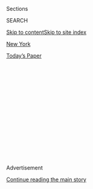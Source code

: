 <div id="app">

<div>

<div>

<div>

<div class="NYTAppHideMasthead css-1q2w90k e1suatyy0">

<div class="section css-ui9rw0 e1suatyy2">

<div class="css-eph4ug er09x8g0">

<div class="css-6n7j50">

</div>

<span class="css-1dv1kvn">Sections</span>

<div class="css-10488qs">

<span class="css-1dv1kvn">SEARCH</span>

</div>

[Skip to content](#site-content)[Skip to site index](#site-index)

</div>

<div id="masthead-section-label" class="css-1wr3we4 eaxe0e00">

[New
York](https://www.nytimes.com/section/nyregion)

</div>

<div class="css-10698na e1huz5gh0">

</div>

</div>

<div id="masthead-bar-one" class="section hasLinks css-15hmgas e1csuq9d3">

<div class="css-uqyvli e1csuq9d0">

</div>

<div class="css-1uqjmks e1csuq9d1">

</div>

<div class="css-9e9ivx">

[](https://myaccount.nytimes.com/auth/login?response_type=cookie&client_id=vi)

</div>

<div class="css-1bvtpon e1csuq9d2">

[Today’s
Paper](https://www.nytimes.com/section/todayspaper)

</div>

</div>

</div>

</div>

<div data-aria-hidden="false">

<div id="site-content" data-role="main">

<div>

<div class="css-1aor85t" style="opacity:0.000000001;z-index:-1;visibility:hidden">

<div class="css-1hqnpie">

<div class="css-epjblv">

<span class="css-17xtcya">[New
York](/section/nyregion)</span><span class="css-x15j1o">|</span><span class="css-fwqvlz">The
Mayor Blames the Virus for Shootings. Here’s What Crime Data
Shows.</span>

</div>

<div class="css-k008qs">

<div class="css-1iwv8en">

<span class="css-18z7m18"></span>

<div>

</div>

</div>

<span class="css-1n6z4y">https://nyti.ms/33oVLGI</span>

<div class="css-1705lsu">

<div class="css-4xjgmj">

<div class="css-4skfbu" data-role="toolbar" data-aria-label="Social Media Share buttons, Save button, and Comments Panel with current comment count" data-testid="share-tools">

  - 
  - 
  - 
  - 
    
    <div class="css-6n7j50">
    
    </div>

  - 
  - 

</div>

</div>

</div>

</div>

</div>

</div>

<div id="NYT_TOP_BANNER_REGION" class="css-13pd83m">

</div>

<div id="top-wrapper" class="css-1sy8kpn">

<div id="top-slug" class="css-l9onyx">

Advertisement

</div>

[Continue reading the main
story](#after-top)

<div class="ad top-wrapper" style="text-align:center;height:100%;display:block;min-height:250px">

<div id="top" class="place-ad" data-position="top" data-size-key="top">

</div>

</div>

<div id="after-top">

</div>

</div>

<div>

<div id="sponsor-wrapper" class="css-1hyfx7x">

<div id="sponsor-slug" class="css-19vbshk">

Supported by

</div>

[Continue reading the main
story](#after-sponsor)

<div id="sponsor" class="ad sponsor-wrapper" style="text-align:center;height:100%;display:block">

</div>

<div id="after-sponsor">

</div>

</div>

<div class="css-186x18t">

</div>

<div class="css-1vkm6nb ehdk2mb0">

# The Mayor Blames the Virus for Shootings. Here’s What Crime Data Shows.

</div>

Mr. de Blasio has pointed to court delays and bail reform to explain the
surge in gun violence. But the N.Y.P.D.’s own numbers tell a different
story.

<div class="css-79elbk" data-testid="photoviewer-wrapper">

<div class="css-z3e15g" data-testid="photoviewer-wrapper-hidden">

</div>

<div class="css-1a48zt4 ehw59r15" data-testid="photoviewer-children">

![<span class="css-16f3y1r e13ogyst0" data-aria-hidden="true">Brooklyn
has seen some of the worst gun violence in recent
weeks.</span><span class="css-cnj6d5 e1z0qqy90" itemprop="copyrightHolder"><span class="css-1ly73wi e1tej78p0">Credit...</span><span><span>Justin
Lane/EPA, via
Shutterstock</span></span></span>](https://static01.nyt.com/images/2020/08/03/nyregion/00POLICEDATA/merlin_174653094_a9ca17cb-5305-4a9c-907b-1b2caaadcd37-articleLarge.jpg?quality=75&auto=webp&disable=upscale)

</div>

</div>

<div class="css-18e8msd">

<div class="css-vp77d3 epjyd6m0">

<div class="css-1baulvz">

By [<span class="css-1baulvz last-byline" itemprop="name">Alan
Feuer</span>](https://www.nytimes.com/by/alan-feuer)

</div>

</div>

  - 
    
    <div class="css-ld3wwf e16638kd2">
    
    Aug. 4,
    2020
    
    </div>

  - 
    
    <div class="css-4xjgmj">
    
    <div class="css-d8bdto" data-role="toolbar" data-aria-label="Social Media Share buttons, Save button, and Comments Panel with current comment count" data-testid="share-tools">
    
      - 
      - 
      - 
      - 
        
        <div class="css-6n7j50">
        
        </div>
    
      - 
      - 
    
    </div>
    
    </div>

</div>

</div>

<div class="section meteredContent css-1r7ky0e" name="articleBody" itemprop="articleBody">

<div class="css-1fanzo5 StoryBodyCompanionColumn">

<div class="css-53u6y8">

In the past few weeks, Mayor Bill de Blasio and his police commissioner,
Dermot F. Shea, have tied the steep rise in shootings in New York City
to a breakdown in the criminal justice system that they contend has
allowed criminals back out on the streets.

The mayor and commissioner have cited a range of causes that they have
portrayed as outside their control: the pandemic and the George Floyd
protests, as well as measures approved by the State Legislature,
including one that eliminated cash bail for many defendants.

But a confidential analysis of police data, conducted by city officials
but not released to the public, offers little if any evidence to back up
their claims. In fact, the analysis, obtained by The New York Times,
suggests the state’s new bail law and the mass release of inmates from
city jails in recent months because of the coronavirus outbreak played
almost no role in the spike in shootings.

Of the 1,500 inmates let out of Rikers from March 16 to April 30, only
seven had been rearrested on a weapons charge by mid-July, according to
the confidential analysis.

</div>

</div>

<div class="css-1fanzo5 StoryBodyCompanionColumn">

<div class="css-53u6y8">

Nearly 2,000 people who in July had open gun cases were allowed to go
home to await trial, but only about 40 of those defendants were arrested
on another weapons charge while they were out, the analysis said.

Instead, the analysis points to a different possible reason for the wave
of shootings: The number of arrests for gun crimes has plummeted.

While murders and shootings have surged, reports of other major crimes
have actually fallen in recent months. Still, the spike in gun violence
has stirred deep fears that the city might be sliding back to an era of
random violence on the streets. Recent shooting victims have included a
[two teenagers going to play
basketball](https://www.nytimes.com/2020/07/27/nyregion/nyc-shootings-weekend.html?searchResultPosition=1)
and a[baby
boy.](https://www.nytimes.com/2020/07/13/nyregion/Davell-Gardner-brooklyn-shooting.html?searchResultPosition=9)

New York City is not alone. [Shootings have skyrocketed in major
cities](https://www.nytimes.com/2020/07/05/us/chicago-shootings.html?searchResultPosition=6)across
the country, and that surge has led to intense political fights over
whether efforts to rein in the police, including the Defund the Police
movement touched off by the killing of George Floyd, are playing a role.

On Sunday, another 19 people were shot in New York City, one fatally.
Through the first seven months of this year, shootings were up 72
percent over the same period last year and murders rose 30 percent, even
as reports of other violent crimes like rape, assault and robbery fell.

</div>

</div>

<div class="css-1fanzo5 StoryBodyCompanionColumn">

<div class="css-53u6y8">

The police say feuds between street gangs are behind most of the
incidents, and so far detectives have been unable to make enough arrests
to stop reprisals. The pandemic and the need to divert investigators to
cover widespread protests have set back investigations, police officials
said.

In recent days, Mr. de Blasio has been particularly critical of the
courts, saying that the lack of trials because of the pandemic and the
inability of prosecutors to push cases forward with indictments were “a
huge piece” of the spike in violent crime.

“The bottom line is our criminal justice system needs to get back to
full strength,” Mr. de Blasio said. “Our courts not only need to reopen,
they need to reopen as fully and as quickly as possible.”

But prosecutors, court officials and defense lawyers have pushed back
against that theory.

Lawrence Marks, the state’s chief administrative judge, told the NY1
cable news station that the mayor’s attacks on the courts were “false,
misleading and irresponsible.”

Judge Marks countered that the rise in violent crime was more likely a
result of the sharp drop in gun arrests in recent months, a position
that the department’s own data seems to buttress.

In mid-May, gun arrests citywide began to drop precipitously, the city
analysis of police data shows. During the week of May 24, there were 113
gun arrests. During the week of June 7, there were 71 such arrests. By
the week of June 28, there were only 22.

Over the same period, the data shows, shootings started rising. During
the week of May 24, there were 23 shootings; in the week of June 7,
there were 40. In the week of June 28, the number of shootings spiked to
63.

</div>

</div>

<div class="css-1fanzo5 StoryBodyCompanionColumn">

<div class="css-53u6y8">

At a new conference on Tuesday, Mr. de Blasio said the city had deployed
more officers to troubled precincts, and gun arrests were beginning to
rise again. During the week ending on July 27, arrests for firearms
climbed up back up to 54, the police said.

The confidential analysis that was obtained by The Times was prepared by
city officials with Police Department data and shared with the city’s
district attorneys’ offices. It was provided to The Times by an official
who wanted to counter the mayor’s narrative, but wished to remain
anonymous because the report was not intended to be released.

On Tuesday, Mr. de Blasio denied that he had ever blamed the rise in
violent crime solely on the changes the pandemic had wrought on the
courts. He said he had always cited a “perfect storm” of causes,
including the virus’s devastating effect on the city’s economy.

Still, he said that the slowdown in the courts and the lack of trials
had affected the behavior of some people, sending a signal that there
would not be consequences for their acts. “And it affects the ability to
ensure that someone who should not be on the street, isn’t,” he added.

“You cannot take away all the underpinnings of normal life and expect
the same outcome, and then when you don’t have all of the pieces of the
criminal justice system working, that does affect the reality,” he said.

But the city’s own analysis suggests the bail law, which allows many
defendants accused of nonviolent crimes to be released before trial
without posting bail, had little to do with the rise in violence. It
notes that shooting incidents stayed relatively stable for more than
four months after the legislation was passed.

The analysis also indicates that the courts are processing gun crimes at
close to the same rate as before the pandemic. According to the Police
Department’s data, there were 2,181 unresolved gun cases in July —
slightly fewer than the 2,285 gun cases that were open in December 2019.

</div>

</div>

<div class="css-1fanzo5 StoryBodyCompanionColumn">

<div class="css-53u6y8">

Similarly, the courts handled 642 gun and murder arraignments from
October 2019 to December 2019. Between April and June of this year, they
handled 819 gun and murder arraignments — and all of them were conducted
remotely by video.

“The way we are processing arrests has not changed at all,” said Cyrus
R. Vance, Jr., the Manhattan district attorney. “In May, the volume and
severity of the arrests we were handling was the same as it was in
January. We’re open.”

Darcel D. Clark, the Bronx district attorney, said that her office’s
complaint room, where new crimes are charged, was “running at full
strength” — albeit virtually.

“It is wrong to say that the district attorneys are not prosecuting or
that the court system is not functioning,” Ms. Clark said.

Court records in Brooklyn, which has seen some of the worst gun violence
in recent weeks, suggest there is little sign that the release of people
from jail was driving most of the shootings there.

From June 15 to July 15, according to court records, the Brooklyn
district attorney’s office opened a total of five prosecutions of
defendants for shootings or for homicides with guns.

None of the defendants, an analysis of the records showed, had been
released from Rikers Island because of the pandemic or had been sent
back home on a separate case under the new, more lenient bail law. Nor
were they free because of the slowdown in court proceedings, the records
showed.

</div>

</div>

<div class="css-1fanzo5 StoryBodyCompanionColumn">

<div class="css-53u6y8">

Still, Michael LiPetri, the Police Department’s chief of crime control
strategies, said that the virus’s effects on the criminal justice system
were being felt on the streets.

Early in the pandemic, Chief LiPetri said, many suspects arrested on gun
charges who in the past would have been asked to post bail were instead
released without bail to stem the spread of disease in jail.

So far this year, he said, 40 percent of all gun suspects were released
on their own recognizance, compared to only 25 percent last year, and
about 35 percent had bail set, compared to 55 percent last year.

The large number of people being sent home to await trial, even with a
serious gun charge, he said, had created a permissive atmosphere,
especially among gang members who the police believe are driving the
wave of shootings.

“When people get arrested and then get out, their crew members start
feeling comfortable carrying firearms,” he said.

Chief LiPetri acknowledged the number of gun arrests had dropped off,
saying that the force was stretched thin because of the pandemic and the
need to redeploy people to cover protests.

In the past month, he said, the department has started moving robbery
detectives to work on violent crime and has shifted more than 300
officers in administrative positions to precincts with high numbers of
shootings.

“We were stretched — even an agency as big as the N.Y.P.D.,” he said.

</div>

</div>

<div>

</div>

</div>

<div>

</div>

<div>

</div>

<div>

</div>

<div>

<div id="bottom-wrapper" class="css-1ede5it">

<div id="bottom-slug" class="css-l9onyx">

Advertisement

</div>

[Continue reading the main
story](#after-bottom)

<div id="bottom" class="ad bottom-wrapper" style="text-align:center;height:100%;display:block;min-height:90px">

</div>

<div id="after-bottom">

</div>

</div>

</div>

</div>

</div>

## Site Index

<div>

</div>

## Site Information Navigation

  - [© <span>2020</span> <span>The New York Times
    Company</span>](https://help.nytimes.com/hc/en-us/articles/115014792127-Copyright-notice)

<!-- end list -->

  - [NYTCo](https://www.nytco.com/)
  - [Contact
    Us](https://help.nytimes.com/hc/en-us/articles/115015385887-Contact-Us)
  - [Work with us](https://www.nytco.com/careers/)
  - [Advertise](https://nytmediakit.com/)
  - [T Brand Studio](http://www.tbrandstudio.com/)
  - [Your Ad
    Choices](https://www.nytimes.com/privacy/cookie-policy#how-do-i-manage-trackers)
  - [Privacy](https://www.nytimes.com/privacy)
  - [Terms of
    Service](https://help.nytimes.com/hc/en-us/articles/115014893428-Terms-of-service)
  - [Terms of
    Sale](https://help.nytimes.com/hc/en-us/articles/115014893968-Terms-of-sale)
  - [Site
    Map](https://spiderbites.nytimes.com)
  - [Help](https://help.nytimes.com/hc/en-us)
  - [Subscriptions](https://www.nytimes.com/subscription?campaignId=37WXW)

</div>

</div>

</div>

</div>
